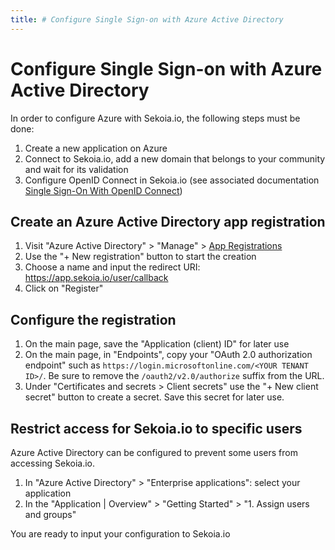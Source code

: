 ```yaml
---
title: # Configure Single Sign-on with Azure Active Directory
---
```


# Configure Single Sign-on with Azure Active Directory

In order to configure Azure with Sekoia.io, the following steps must be done:

1. Create a new application on Azure
2. Connect to Sekoia.io, add a new domain that belongs to your community and wait for its validation
3. Configure OpenID Connect in Sekoia.io (see associated documentation [Single Sign-On With OpenID Connect](../SSO_openid_connect.md))

## Create an Azure Active Directory app registration

1. Visit "Azure Active Directory" > "Manage" > [App Registrations](https://portal.azure.com/#view/Microsoft_AAD_IAM/ActiveDirectoryMenuBlade/~/RegisteredApps)
2. Use the "+ New registration" button to start the creation
3. Choose a name and input the redirect URI: https://app.sekoia.io/user/callback
4. Click on "Register"

## Configure the registration

1. On the main page, save the "Application (client) ID" for later use
2. On the main page, in "Endpoints", copy your "OAuth 2.0 authorization endpoint" such as `https://login.microsoftonline.com/<YOUR TENANT ID>/`. Be sure to remove the `/oauth2/v2.0/authorize` suffix from the URL.
3. Under "Certificates and secrets > Client secrets" use the "+ New client secret" button to create a secret. Save this secret for later use. 

## Restrict access for Sekoia.io to specific users

Azure Active Directory can be configured to prevent some users from accessing Sekoia.io.

1. In "Azure Active Directory" > "Enterprise applications": select your application
2. In the "Application | Overview" > "Getting Started" > "1. Assign users and groups"

You are ready to input your configuration to Sekoia.io